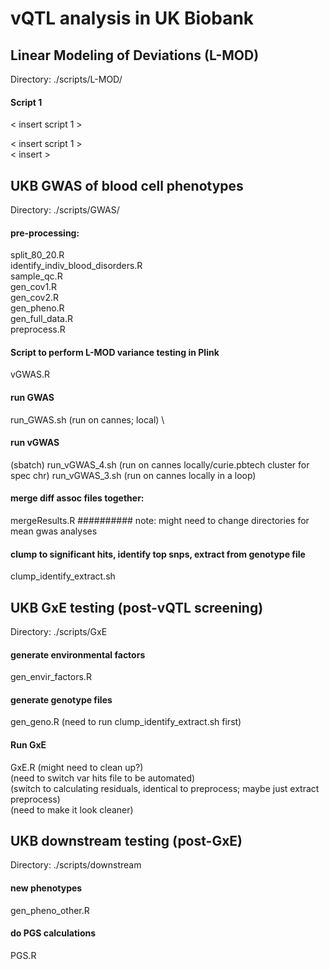 # vQTL analysis in UK Biobank

## Linear Modeling of Deviations (L-MOD)
Directory: ./scripts/L-MOD/


#### Script 1
< insert script 1 >

< insert script 1 > \
< insert >



## UKB GWAS of blood cell phenotypes
Directory: ./scripts/GWAS/


#### pre-processing:
split_80_20.R \
identify_indiv_blood_disorders.R \
sample_qc.R \
gen_cov1.R \
gen_cov2.R \
gen_pheno.R \
gen_full_data.R \
preprocess.R

#### Script to perform L-MOD variance testing in Plink
vGWAS.R

#### run GWAS
run_GWAS.sh (run on cannes; local) \

#### run vGWAS
(sbatch) run_vGWAS_4.sh <phenotype> <CHR> (run on cannes locally/curie.pbtech cluster for spec chr) 
run_vGWAS_3.sh <phenotype> (run on cannes locally in a loop) 

#### merge diff assoc files together:
mergeResults.R ########## note: might need to change directories for mean gwas analyses

#### clump to significant hits, identify top snps, extract from genotype file
clump_identify_extract.sh



## UKB GxE testing (post-vQTL screening)
Directory: ./scripts/GxE


#### generate environmental factors
gen_envir_factors.R

#### generate genotype files
gen_geno.R (need to run clump_identify_extract.sh first)

#### Run GxE
GxE.R (might need to clean up?) \
(need to switch var hits file to be automated) \
(switch to calculating residuals, identical to preprocess; maybe just extract preprocess) \
(need to make it look cleaner)


## UKB downstream testing (post-GxE)
Directory: ./scripts/downstream

#### new phenotypes
gen_pheno_other.R

#### do PGS calculations
PGS.R


